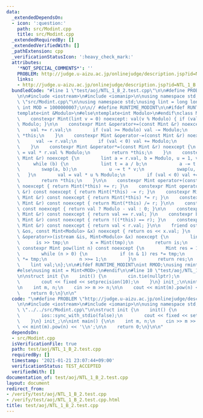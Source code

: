 ```yaml
---
data:
  _extendedDependsOn:
  - icon: ':question:'
    path: src/Modint.cpp
    title: src/Modint.cpp
  _extendedRequiredBy: []
  _extendedVerifiedWith: []
  _pathExtension: cpp
  _verificationStatusIcon: ':heavy_check_mark:'
  attributes:
    '*NOT_SPECIAL_COMMENTS*': ''
    PROBLEM: http://judge.u-aizu.ac.jp/onlinejudge/description.jsp?id=NTL_1_B
    links:
    - http://judge.u-aizu.ac.jp/onlinejudge/description.jsp?id=NTL_1_B
  bundledCode: "#line 1 \"test/aoj/NTL_1_B_2.test.cpp\"\n\n#define PROBLEM \"http://judge.u-aizu.ac.jp/onlinejudge/description.jsp?id=NTL_1_B\"\
    \n\n#include <iostream>\n#include <iomanip>\n\nusing namespace std;\n\n#line 2\
    \ \"src/Modint.cpp\"\n\nusing namespace std;\nusing lint = long long;\nconstexpr\
    \ int MOD = 1000000007;\n\n// #define RUNTIME_MODINT\n\n#ifdef RUNTIME_MODINT\n\
    template<int &Modulo>\n#else\ntemplate<int Modulo>\n#endif\nclass Mint {\npublic:\n\
    \    constexpr Mint(lint v = 0) noexcept: val(v % Modulo) { if (val < 0) val +=\
    \ Modulo; }\n\n    constexpr Mint &operator+=(const Mint &r) noexcept {\n    \
    \    val += r.val;\n        if (val >= Modulo) val -= Modulo;\n        return\
    \ *this;\n    }\n    constexpr Mint &operator-=(const Mint &r) noexcept {\n  \
    \      val -= r.val;\n        if (val < 0) val += Modulo;\n        return *this;\n\
    \    }\n    constexpr Mint &operator*=(const Mint &r) noexcept {\n        val\
    \ = val * r.val % Modulo;\n        return *this;\n    }\n    constexpr Mint &operator/=(const\
    \ Mint &r) noexcept {\n        lint a = r.val, b = Modulo, u = 1, v = 0;\n   \
    \     while (b) {\n            lint t = a / b;\n            a -= t * b;\n    \
    \        swap(a, b);\n            u -= t * v;\n            swap(u, v);\n     \
    \   }\n        val = val * u % Modulo;\n        if (val < 0) val += Modulo;\n\
    \        return *this;\n    }\n\n    constexpr Mint operator+(const Mint &r) const\
    \ noexcept { return Mint(*this) += r; }\n    constexpr Mint operator-(const Mint\
    \ &r) const noexcept { return Mint(*this) -= r; }\n    constexpr Mint operator*(const\
    \ Mint &r) const noexcept { return Mint(*this) *= r; }\n    constexpr Mint operator/(const\
    \ Mint &r) const noexcept { return Mint(*this) /= r; }\n\n    constexpr Mint operator-()\
    \ const noexcept { return val ? Modulo - val : 0; }\n\n    constexpr bool operator==(const\
    \ Mint &r) const noexcept { return val == r.val; }\n    constexpr bool operator!=(const\
    \ Mint &r) const noexcept { return !((*this) == r); }\n    constexpr bool operator<(const\
    \ Mint &r) const noexcept { return val < r.val; }\n\n    friend ostream &operator<<(ostream\
    \ &os, const Mint<Modulo> &x) noexcept { return os << x.val; }\n    friend istream\
    \ &operator>>(istream &is, Mint<Modulo> &x) noexcept {\n        lint tmp;\n  \
    \      is >> tmp;\n        x = Mint(tmp);\n        return is;\n    }\n\n    [[nodiscard]]\
    \ constexpr Mint pow(lint n) const noexcept {\n        Mint res = 1, tmp = val;\n\
    \        while (n > 0) {\n            if (n & 1) res *= tmp;\n            tmp\
    \ *= tmp;\n            n >>= 1;\n        }\n        return res;\n    }\nprivate:\n\
    \    lint val;\n};\n\n#ifdef RUNTIME_MODINT\nint RMOD;\nusing rmint = Mint<RMOD>;\n\
    #else\nusing mint = Mint<MOD>;\n#endif\n\n#line 10 \"test/aoj/NTL_1_B_2.test.cpp\"\
    \n\nstruct init {\n    init() {\n        cin.tie(nullptr);\n        ios::sync_with_stdio(false);\n\
    \        cout << fixed << setprecision(10);\n    }\n} init_;\n\nint main() {\n\
    \n    int m, n;\n    cin >> m >> n;\n\n    cout << mint(m).pow(n) << '\\n';\n\n\
    \    return 0;\n}\n\n"
  code: "\n#define PROBLEM \"http://judge.u-aizu.ac.jp/onlinejudge/description.jsp?id=NTL_1_B\"\
    \n\n#include <iostream>\n#include <iomanip>\n\nusing namespace std;\n\n#include\
    \ \"../../src/Modint.cpp\"\n\nstruct init {\n    init() {\n        cin.tie(nullptr);\n\
    \        ios::sync_with_stdio(false);\n        cout << fixed << setprecision(10);\n\
    \    }\n} init_;\n\nint main() {\n\n    int m, n;\n    cin >> m >> n;\n\n    cout\
    \ << mint(m).pow(n) << '\\n';\n\n    return 0;\n}\n\n"
  dependsOn:
  - src/Modint.cpp
  isVerificationFile: true
  path: test/aoj/NTL_1_B_2.test.cpp
  requiredBy: []
  timestamp: '2021-01-21 23:07:44+09:00'
  verificationStatus: TEST_ACCEPTED
  verifiedWith: []
documentation_of: test/aoj/NTL_1_B_2.test.cpp
layout: document
redirect_from:
- /verify/test/aoj/NTL_1_B_2.test.cpp
- /verify/test/aoj/NTL_1_B_2.test.cpp.html
title: test/aoj/NTL_1_B_2.test.cpp
---
```

